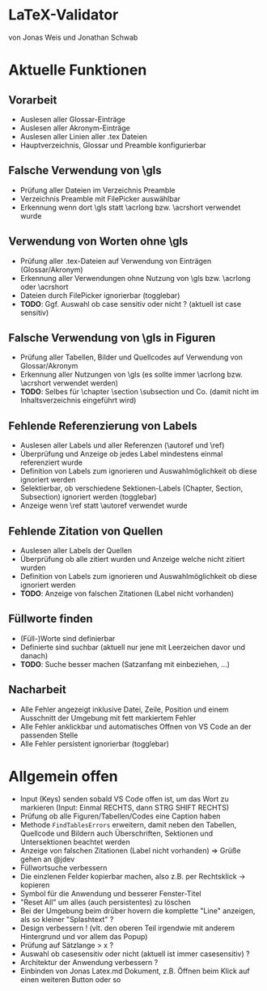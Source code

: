 # LaTeX-Validator
von Jonas Weis und Jonathan Schwab

# Aktuelle Funktionen

## Vorarbeit
- Auslesen aller Glossar-Einträge
- Auslesen aller Akronym-Einträge
- Auslesen aller Linien aller .tex Dateien
- Hauptverzeichnis, Glossar und Preamble konfigurierbar

## Falsche Verwendung von \gls
- Prüfung aller Dateien im Verzeichnis Preamble
- Verzeichnis Preamble mit FilePicker auswählbar
- Erkennung wenn dort \gls statt \acrlong bzw. \acrshort verwendet wurde
  
## Verwendung von Worten ohne \gls
- Prüfung aller .tex-Dateien auf Verwendung von Einträgen (Glossar/Akronym)
- Erkennung aller Verwendungen ohne Nutzung von \gls bzw. \acrlong oder \acrshort
- Dateien durch FilePicker ignorierbar (togglebar)
- **TODO**: Ggf. Auswahl ob case sensitiv oder nicht ? (aktuell ist case sensitiv)
  
## Falsche Verwendung von \gls in Figuren
- Prüfung aller Tabellen, Bilder und Quellcodes auf Verwendung von Glossar/Akronym
- Erkennung aller Nutzungen von \gls (es sollte immer \acrlong bzw. \acrshort verwendet werden)
- **TODO**: Selbes für \chapter \section \subsection und Co. (damit nicht im Inhaltsverzeichnis eingeführt wird)

## Fehlende Referenzierung von Labels
- Auslesen aller Labels und aller Referenzen (\autoref und \ref)
- Überprüfung und Anzeige ob jedes Label mindestens einmal referenziert wurde
- Definition von Labels zum ignorieren und Auswahlmöglichkeit ob diese ignoriert werden
- Selektierbar, ob verschiedene Sektionen-Labels (Chapter, Section, Subsection) ignoriert werden (togglebar)
- Anzeige wenn \ref statt \autoref verwendet wurde
 
## Fehlende Zitation von Quellen
- Auslesen aller Labels der Quellen
- Überprüfung ob alle zitiert wurden und Anzeige welche nicht zitiert wurden
- Definition von Labels zum ignorieren und Auswahlmöglichkeit ob diese ignoriert werden
- **TODO**: Anzeige von falschen Zitationen (Label nicht vorhanden)

## Füllworte finden
- (Füll-)Worte sind definierbar
- Definierte sind suchbar (aktuell nur jene mit Leerzeichen davor und danach)
- **TODO**: Suche besser machen (Satzanfang mit einbeziehen, ...)
  
## Nacharbeit
- Alle Fehler angezeigt inklusive Datei, Zeile, Position und einem Ausschnitt der Umgebung mit fett markiertem Fehler
- Alle Fehler anklickbar und automatisches Offnen von VS Code an der passenden Stelle
- Alle Fehler persistent ignorierbar (togglebar)

# Allgemein offen
- Input (Keys) senden sobald VS Code offen ist, um das Wort zu markieren (Input: Einmal RECHTS, dann STRG SHIFT RECHTS)
- Prüfung ob alle Figuren/Tabellen/Codes eine Caption haben
- Methode ```FindTablesErrors``` erweitern, damit neben den Tabellen, Quellcode und Bildern auch Überschriften, Sektionen und Untersektionen beachtet werden
- Anzeige von falschen Zitationen (Label nicht vorhanden) => Grüße gehen an @jdev
- Füllwortsuche verbessern
- Die einzlenen Felder kopierbar machen, also z.B. per Rechtsklick -> kopieren
- Symbol für die Anwendung und besserer Fenster-Titel
- "Reset All" um alles (auch persistentes) zu löschen 
- Bei der Umgebung beim drüber hovern die komplette "Line" anzeigen, als so kleiner "Splashtext" ?
- Design verbessern ! (vlt. den oberen Teil irgendwie mit anderem Hintergrund und vor allem das Popup) 
- Prüfung auf Sätzlange > x ?
- Auswahl ob casesensitiv oder nicht (aktuell ist immer casesensitiv) ?
- Architektur der Anwendung verbessern ?
- Einbinden von Jonas Latex.md Dokument, z.B. Öffnen beim Klick auf einen weiteren Button oder so
